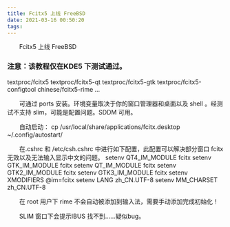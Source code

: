 ```yaml
---
title: Fcitx5 上线 FreeBSD
date: 2021-03-16 00:50:20
tags:
---
```


　　Fcitx5 上线 FreeBSD

###   注意：该教程仅在KDE5 下测试通过。

textproc/fcitx5
textproc/fcitx5-qt
textproc/fcitx5-gtk
textproc/fcitx5-configtool
chinese/fcitx5-rime
…

　　可通过 ports 安装。环境变量取决于你的窗口管理器和桌面以及 shell 。经测试不支持 slim，可能是配置问题。SDDM 可用。

　　自动启动：
cp /usr/local/share/applications/fcitx.desktop ~/.config/autostart/

　　在.cshrc 和 /etc/csh.cshrc 中进行如下配置，此配置可以解决部分窗口 fcitx 无效以及无法输入显示中文的问题。
setenv QT4_IM_MODULE fcitx
setenv GTK_IM_MODULE fcitx
setenv QT_IM_MODULE fcitx
setenv GTK2_IM_MODULE fcitx
setenv GTK3_IM_MODULE fcitx
setenv XMODIFIERS @im=fcitx
setenv LANG zh_CN.UTF-8
setenv MM_CHARSET zh_CN.UTF-8

　　在 root 用户下 rime 不会自动被添加到输入法，需要手动添加完成初始化！

　　SLIM 窗口下会提示IBUS 找不到……疑似bug。

